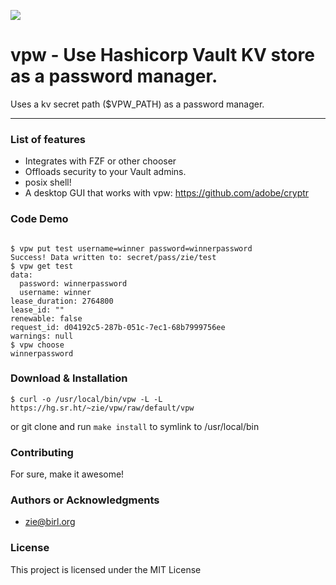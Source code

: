 ![](logo.png)

vpw - Use Hashicorp Vault KV store as a password manager.
=======================================

Uses a kv secret path ($VPW_PATH) as a password manager.

* * *


### List of features

*   Integrates with FZF or other chooser
*   Offloads security to your Vault admins.
*   posix shell!
*   A desktop GUI that works with vpw: https://github.com/adobe/cryptr

### Code Demo

```shell

$ vpw put test username=winner password=winnerpassword
Success! Data written to: secret/pass/zie/test
$ vpw get test
data:
  password: winnerpassword
  username: winner
lease_duration: 2764800
lease_id: ""
renewable: false
request_id: d04192c5-287b-051c-7ec1-68b7999756ee
warnings: null
$ vpw choose
winnerpassword

```

### Download & Installation

```shell 
$ curl -o /usr/local/bin/vpw -L -L https://hg.sr.ht/~zie/vpw/raw/default/vpw
```
or git clone and run `make install` to symlink to /usr/local/bin


### Contributing

For sure, make it awesome!

### Authors or Acknowledgments

*   zie@birl.org

### License

This project is licensed under the MIT License
